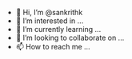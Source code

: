 - 👋 Hi, I’m @sankrithk
- 👀 I’m interested in ...
- 🌱 I’m currently learning ...
- 💞️ I’m looking to collaborate on ...
- 📫 How to reach me ...

<!---
sankrithk/sankrithk is a ✨ special ✨ repository because its `README.md` (this file) appears on your GitHub profile.
You can click the Preview link to take a look at your changes.
--->
